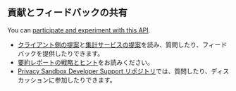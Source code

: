 ## 貢献とフィードバックの共有

You can [participate and experiment with this API](/docs/privacy-sandbox/attribution-reporting-experiment/).

- [クライアント側の提案](https://github.com/WICG/conversion-measurement-api/blob/main/AGGREGATE.md)と[集計サービスの提案](https://github.com/WICG/conversion-measurement-api/blob/main/AGGREGATION_SERVICE_TEE.md)を読み、質問したり、フィードバックを提供したりできます。
- [要約レポートの戦略とヒント](https://docs.google.com/document/d/1bU0a_njpDcRd9vDR0AJjwJjrf3Or8vAzyfuK8JZDEfo/edit?usp=sharing)をお読みください。
- [Privacy Sandbox Developer Support リポジトリ](https://github.com/GoogleChromeLabs/privacy-sandbox-dev-support)では、質問したり、ディスカッションに参加したりできます。

